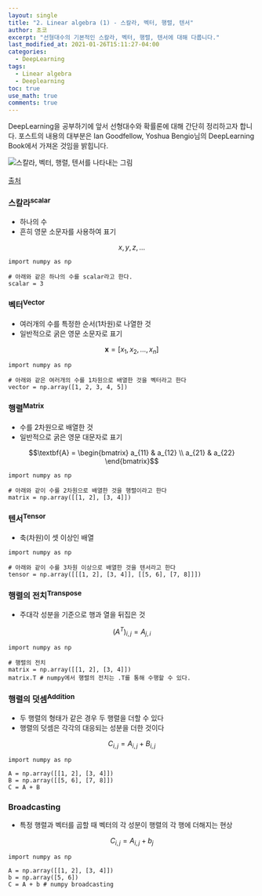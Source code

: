 ```yaml
---
layout: single
title: "2. Linear algebra (1) - 스칼라, 벡터, 행렬, 텐서"
author: 초코
excerpt: "선형대수의 기본적인 스칼라, 벡터, 행렬, 텐서에 대해 다룹니다."
last_modified_at: 2021-01-26T15:11:27-04:00
categories:
  - DeepLearning
tags:
  - Linear algebra
  - Deeplearning
toc: true
use_math: true
comments: true
---
```

DeepLearning을 공부하기에 앞서 선형대수와 확률론에 대해 간단히 정리하고자 합니다. 포스트의 내용의 대부분은 Ian Goodfellow, Yoshua Bengio님의 DeepLearning Book에서 가져온 것임을 밝힙니다.

![스칼라, 벡터, 행렬, 텐서를 나타내는 그림](https://hrnoh24.github.com/blog/assets/img/2021-01-26/img1.jpg)<br><br>
[출처](https://dev.to/juancarlospaco/tensors-for-busy-people-315k)

### 스칼라<sup>scalar</sup>
- 하나의 수
- 흔히 영문 소문자를 사용하여 표기

$$x, y, z, \ldots$$
```
import numpy as np

# 아래와 같은 하나의 수를 scalar라고 한다.
scalar = 3
```

### 벡터<sup>Vector</sup>
- 여러개의 수를 특정한 순서(1차원)로 나열한 것
- 일반적으로 굵은 영문 소문자로 표기  

$$\textbf{x}=[x_1, x_2, \ldots, x_n]$$

```
import numpy as np

# 아래와 같은 여러개의 수를 1차원으로 배열한 것을 벡터라고 한다
vector = np.array([1, 2, 3, 4, 5])
```

### 행렬<sup>Matrix</sup>
- 수를 2차원으로 배열한 것
- 일반적으로 굵은 영문 대문자로 표기

$$\textbf{A} = \begin{bmatrix} a_{11} & a_{12} \\ a_{21} & a_{22} \end{bmatrix}$$

```
import numpy as np

# 아래와 같이 수를 2차원으로 배열한 것을 행렬이라고 한다
matrix = np.array([[1, 2], [3, 4]])
```

### 텐서<sup>Tensor</sup>
- 축(차원)이 셋 이상인 배열  

```
import numpy as np

# 아래와 같이 수를 3차원 이상으로 배열한 것을 텐서라고 한다
tensor = np.array([[[1, 2], [3, 4]], [[5, 6], [7, 8]]])
```

### 행렬의 전치<sup>Transpose</sup>
- 주대각 성분을 기준으로 행과 열을 뒤집은 것  

$$(A^T)_{i,j}=A_{j,i}$$

```
import numpy as np

# 행렬의 전치
matrix = np.array([[1, 2], [3, 4]])
matrix.T # numpy에서 행렬의 전치는 .T를 통해 수행할 수 있다.
```

### 행렬의 덧셈<sup>Addition</sup>
- 두 행렬의 형태가 같은 경우 두 행렬을 더할 수 있다
- 행렬의 덧셈은 각각의 대응되는 성분을 더한 것이다

$$C_{i, j} = A_{i, j} + B_{i, j}$$

```
import numpy as np

A = np.array([[1, 2], [3, 4]])
B = np.array([[5, 6], [7, 8]])
C = A + B
```

### Broadcasting
- 특정 행렬과 벡터를 곱할 때 벡터의 각 성분이 행렬의 각 행에 더해지는 현상

$$C_{i, j} = A_{i, j} + b_j$$

```
import numpy as np

A = np.array([[1, 2], [3, 4]])
b = np.array([5, 6])
C = A + b # numpy broadcasting
```
